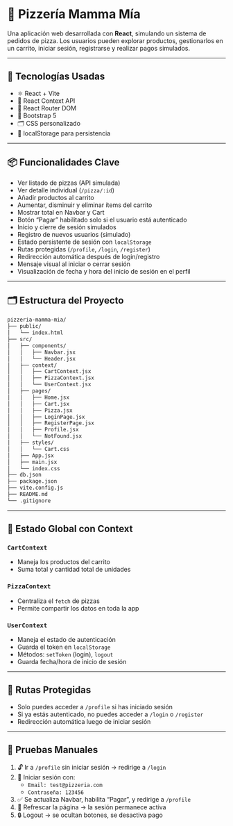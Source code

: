# 🍕 Pizzería Mamma Mía

Una aplicación web desarrollada con **React**, simulando un sistema de pedidos de pizza. Los usuarios pueden explorar productos, gestionarlos en un carrito, iniciar sesión, registrarse y realizar pagos simulados.

---

## 🚀 Tecnologías Usadas

- ⚛️ React + Vite
- 🧠 React Context API
- 🔁 React Router DOM
- 🎨 Bootstrap 5
- 🗂️ CSS personalizado
- 💾 localStorage para persistencia

---

## 📦 Funcionalidades Clave

- Ver listado de pizzas (API simulada)
- Ver detalle individual (`/pizza/:id`)
- Añadir productos al carrito
- Aumentar, disminuir y eliminar ítems del carrito
- Mostrar total en Navbar y Cart
- Botón “Pagar” habilitado solo si el usuario está autenticado
- Inicio y cierre de sesión simulados
- Registro de nuevos usuarios (simulado)
- Estado persistente de sesión con `localStorage`
- Rutas protegidas (`/profile`, `/login`, `/register`)
- Redirección automática después de login/registro
- Mensaje visual al iniciar o cerrar sesión
- Visualización de fecha y hora del inicio de sesión en el perfil

---

## 🗂️ Estructura del Proyecto

```bash
pizzeria-mamma-mia/
├── public/
│   └── index.html
├── src/
│   ├── components/
│   │   ├── Navbar.jsx
│   │   └── Header.jsx
│   ├── context/
│   │   ├── CartContext.jsx
│   │   ├── PizzaContext.jsx
│   │   └── UserContext.jsx
│   ├── pages/
│   │   ├── Home.jsx
│   │   ├── Cart.jsx
│   │   ├── Pizza.jsx
│   │   ├── LoginPage.jsx
│   │   ├── RegisterPage.jsx
│   │   ├── Profile.jsx
│   │   └── NotFound.jsx
│   ├── styles/
│   │   └── Cart.css
│   ├── App.jsx
│   ├── main.jsx
│   └── index.css
├── db.json
├── package.json
├── vite.config.js
├── README.md
└── .gitignore

```

---

## 🧠 Estado Global con Context

### `CartContext`

- Maneja los productos del carrito
- Suma total y cantidad total de unidades

### `PizzaContext`

- Centraliza el `fetch` de pizzas
- Permite compartir los datos en toda la app

### `UserContext`

- Maneja el estado de autenticación
- Guarda el token en `localStorage`
- Métodos: `setToken` (login), `logout`
- Guarda fecha/hora de inicio de sesión

---

## 🔐 Rutas Protegidas

- Solo puedes acceder a `/profile` si has iniciado sesión
- Si ya estás autenticado, no puedes acceder a `/login` o `/register`
- Redirección automática luego de iniciar sesión

---

## 🧪 Pruebas Manuales

1. 🔓 Ir a `/profile` sin iniciar sesión → redirige a `/login`
2. 🔐 Iniciar sesión con:
   - `Email: test@pizzeria.com`
   - `Contraseña: 123456`
3. ✅ Se actualiza Navbar, habilita “Pagar”, y redirige a `/profile`
4. 🔁 Refrescar la página → la sesión permanece activa
5. 🔒 Logout → se ocultan botones, se desactiva pago
